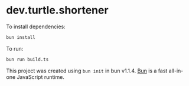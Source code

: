 # dev.turtle.shortener

To install dependencies:

```bash
bun install
```

To run:

```bash
bun run build.ts
```

This project was created using `bun init` in bun v1.1.4. [Bun](https://bun.sh) is a fast all-in-one JavaScript runtime.
